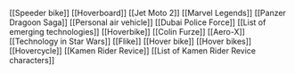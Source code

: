 [[Speeder bike]]
[[Hoverboard]]
[[Jet Moto 2]]
[[Marvel Legends]]
[[Panzer Dragoon Saga]]
[[Personal air vehicle]]
[[Dubai Police Force]]
[[List of emerging technologies]]
[[Hoverbike]]
[[Colin Furze]]
[[Aero-X]]
[[Technology in Star Wars]]
[[Flike]]
[[Hover bike]]
[[Hover bikes]]
[[Hovercycle]]
[[Kamen Rider Revice]]
[[List of Kamen Rider Revice characters]]
